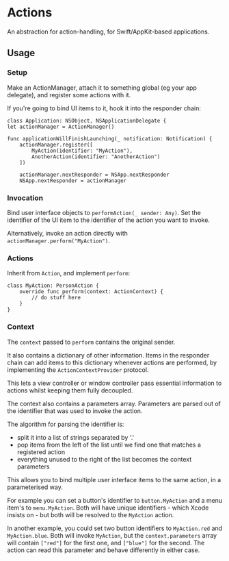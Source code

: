 # Actions

An abstraction for action-handling, for Swift/AppKit-based applications.

## Usage

### Setup

Make an ActionManager, attach it to something global (eg your app delegate), and register some actions with it.

If you're going to bind UI items to it, hook it into the responder chain:

```
class Application: NSObject, NSApplicationDelegate {
let actionManager = ActionManager()

func applicationWillFinishLaunching(_ notification: Notification) {
    actionManager.register([
        MyAction(identifier: "MyAction"),
        AnotherAction(identifier: "AnotherAction")
    ])

    actionManager.nextResponder = NSApp.nextResponder
    NSApp.nextResponder = actionManager
```

### Invocation

Bind user interface objects to `performAction(_ sender: Any)`. Set the identifier of the UI item to the identifier of the action you want to invoke.

Alternatively, invoke an action directly with `actionManager.perform("MyAction")`.

### Actions

Inherit from `Action`, and implement `perform`:

```
class MyAction: PersonAction {
    override func perform(context: ActionContext) {
        // do stuff here
    }
}
```

### Context

The `context` passed to `perform` contains the original sender.

It also contains a dictionary of other information. Items in the responder chain can add items to this dictionary whenever actions are performed, by implementing the `ActionContextProvider` protocol. 

This lets a view controller or window controller pass essential information to actions whilst keeping them fully decoupled.

The context also contains a parameters array. Parameters are parsed out of the identifier that was used to invoke the action.

The algorithm for parsing the identifier is:

- split it into a list of strings separated by '.'
- pop items from the left of the list until we find one that matches a registered action
- everything unused to the right of the list becomes the context parameters

This allows you to bind multiple user interface items to the same action, in a parameterised way.

For example you can set a button's identifier to `button.MyAction` and a menu item's to `menu.MyAction`. Both will have unique identifiers - which Xcode insists on - but both will be resolved to the `MyAction` action.

In another example, you could set two button identifiers to `MyAction.red` and `MyAction.blue`. Both will invoke `MyAction`, but the `context.parameters` array will contain `["red"]` for the first one, and `["blue"]` for the second. The action can read this parameter and behave differently in either case. 




